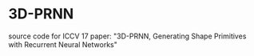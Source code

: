 # 3D-PRNN
source code for ICCV 17 paper: "3D-PRNN, Generating Shape Primitives with Recurrent Neural Networks"
